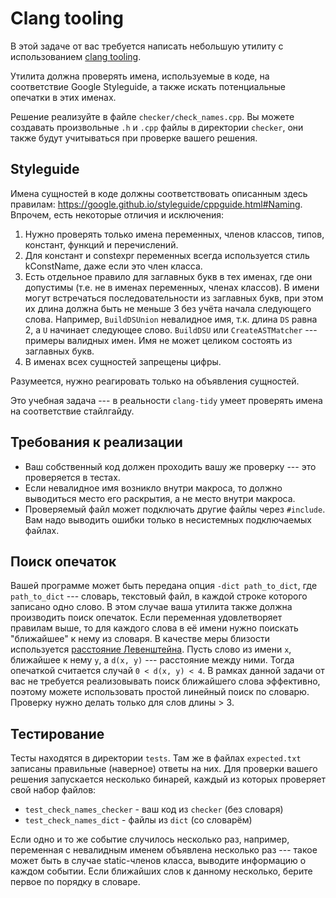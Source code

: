 # Clang tooling

В этой задаче от вас требуется написать небольшую утилиту с использованием
[clang tooling](https://clang.llvm.org/docs/LibTooling.html).


Утилита должна проверять имена, используемые в коде, на соответствие Google Styleguide,
а также искать потенциальные опечатки в этих именах.

Решение реализуйте в файле `checker/check_names.cpp`.
Вы можете создавать произвольные `.h` и `.cpp` файлы
в директории `checker`, они также будут
учитываться при проверке вашего решения.

## Styleguide

Имена сущностей в коде должны соответствовать описанным здесь правилам:
https://google.github.io/styleguide/cppguide.html#Naming.
Впрочем, есть некоторые отличия и исключения:

1. Нужно проверять только имена переменных, членов классов, типов, констант,
функций и перечислений.
2. Для констант и constexpr переменных всегда используется стиль kConstName,
даже если это член класса.
3. Есть отдельное правило для заглавных букв в тех именах, где они допустимы
(т.е. не в именах переменных, членах классов). В имени
могут встречаться последовательности из заглавных букв,
при этом их длина должна быть не меньше 3 без учёта начала следующего слова.
Например, `BuildDSUnion` невалидное имя, т.к. длина `DS` равна 2,
а `U` начинает следующее слово. `BuildDSU` или
`CreateASTMatcher` --- примеры валидных имен.
Имя не может целиком состоять из заглавных букв.
4. В именах всех сущностей запрещены цифры.

Разумеется, нужно реагировать только на объявления сущностей.

Это учебная задача --- в реальности `clang-tidy`
умеет проверять имена на соответствие стайлгайду.

## Требования к реализации
* Ваш собственный код должен проходить вашу же проверку --- это проверяется в тестах.
* Если невалидное имя возникло внутри макроса, то должно выводиться место его раскрытия,
а не место внутри макроса.
* Проверяемый файл может подключать другие файлы через `#include`.
Вам надо выводить ошибки только в несистемных подключаемых файлах.

## Поиск опечаток

Вашей программе может быть передана опция `-dict path_to_dict`, где `path_to_dict` ---
словарь, текстовый файл, в каждой строке которого
записано одно слово. В этом случае ваша утилита также должна производить поиск опечаток.
Если переменная удовлетворяет правилам выше,
то для каждого слова в её имени нужно поискать "ближайшее" к нему из словаря.
В качестве меры близости используется
[расстояние Левенштейна](https://en.wikipedia.org/wiki/Levenshtein_distance).
Пусть слово из имени `x`, ближайшее к нему `y`,
а `d(x, y)` --- расстояние между ними.
Тогда опечаткой считается случай `0 < d(x, y) < 4`.
В рамках данной задачи от вас не требуется реализовывать поиск ближайшего слова
эффективно, поэтому можете использовать простой линейный поиск по словарю.
Проверку нужно делать только для слов длины > 3.

## Тестирование

Тесты находятся в директории `tests`.
Там же в файлах `expected.txt` записаны правильные (наверное) ответы на них.
Для проверки вашего решения запускается несколько бинарей, каждый из которых
проверяет свой набор файлов:

* `test_check_names_checker` - ваш код из `checker` (без словаря)
* `test_check_names_dict` - файлы из `dict` (со словарём)

Если одно и то же событие случилось несколько раз, например,
переменная с невалидным именем объявлена несколько раз --- такое
может быть в случае static-членов класса, выводите информацию о каждом событии.
Если ближайших слов к данному несколько, берите
первое по порядку в словаре.
